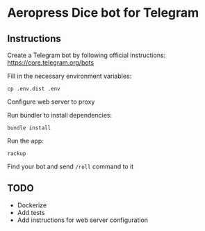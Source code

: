 # Aeropress Dice bot for Telegram

## Instructions
Create a Telegram bot by following official instructions: https://core.telegram.org/bots

Fill in the necessary environment variables:
```
cp .env.dist .env
```

Configure web server to proxy 

Run bundler to install dependencies:
```
bundle install
```

Run the app:
```
rackup
```

Find your bot and send `/roll` command to it

## TODO
- Dockerize
- Add tests
- Add instructions for web server configuration
